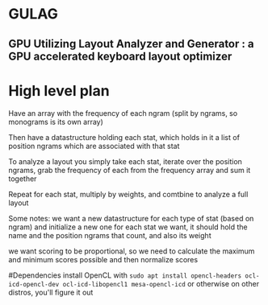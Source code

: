 # GULAG
GPU Utilizing Layout Analyzer and Generator : a GPU accelerated keyboard layout optimizer
---
# High level plan
Have an array with the frequency of each ngram (split by ngrams, so monograms is its own array)

Then have a datastructure holding each stat, which holds in it a list of position ngrams which are associated with that stat

To analyze a layout you simply take each stat, iterate over the position ngrams, grab the frequency of each from the frequency array and sum it together

Repeat for each stat, multiply by weights, and comtbine to analyze a full layout


Some notes:
we want a new datastructure for each type of stat (based on ngram) and initialize a new one for each stat we want, it should hold the name and the position ngrams that count, and also its weight

we want scoring to be proportional, so we need to calculate the maximum and minimum scores possible and then normalize scores

#Dependencies
install OpenCL with `sudo apt install opencl-headers ocl-icd-opencl-dev ocl-icd-libopencl1 mesa-opencl-icd` or otherwise on other distros, you'll figure it out
